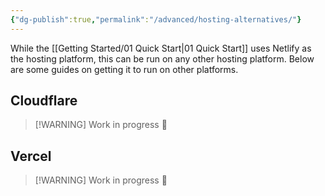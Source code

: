 ```yaml
---
{"dg-publish":true,"permalink":"/advanced/hosting-alternatives/"}
---
```


While the [[Getting Started/01 Quick Start\|01 Quick Start]] uses Netlify as the hosting platform, this can be run on any other hosting platform. Below are some guides on getting it to run on other platforms.

## Cloudflare

> [!WARNING] Work in progress
> 🔧

## Vercel

> [!WARNING] Work in progress
> 🔧
